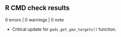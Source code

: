 ## R CMD check results

0 errors | 0 warnings | 0 note

* Critical update for `gads_get_geo_targets()` function.
